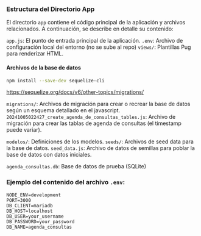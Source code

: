 ### Estructura del Directorio App

El directorio `app` contiene el código principal de la aplicación y archivos relacionados. A continuación, se describe en detalle su contenido:

`app.js`: El punto de entrada principal de la aplicación.
`.env`: Archivo de configuración local del entorno (no se sube al repo)
`views/`: Plantillas Pug para renderizar HTML.

#### Archivos de la base de datos

```bash
npm install --save-dev sequelize-cli
```

https://sequelize.org/docs/v6/other-topics/migrations/

`migrations/`: Archivos de migración para crear o recrear la base de datos según un esquema detallado en el javascript.
`20241005022427_create_agenda_de_consultas_tables.js`: Archivo de migración para crear las tablas de agenda de consultas (el timestamp puede variar).

`modelos/`: Definiciones de los modelos.
`seeds/`: Archivos de seed data para la base de datos.
`seed_data.js`: Archivo de datos de semillas para poblar la base de datos con datos iniciales.

`agenda_consultas.db`: Base de datos de prueba (SQLite)

### Ejemplo del contenido del archivo `.env`:

```plaintext
NODE_ENV=development
PORT=3000
DB_CLIENT=mariadb
DB_HOST=localhost
DB_USER=your_username
DB_PASSWORD=your_password
DB_NAME=agenda_consultas
```
